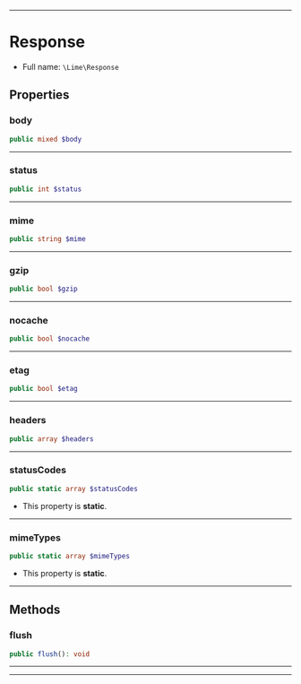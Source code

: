 ***

# Response





* Full name: `\Lime\Response`



## Properties


### body



```php
public mixed $body
```






***

### status



```php
public int $status
```






***

### mime



```php
public string $mime
```






***

### gzip



```php
public bool $gzip
```






***

### nocache



```php
public bool $nocache
```






***

### etag



```php
public bool $etag
```






***

### headers



```php
public array $headers
```






***

### statusCodes



```php
public static array $statusCodes
```



* This property is **static**.


***

### mimeTypes



```php
public static array $mimeTypes
```



* This property is **static**.


***

## Methods


### flush



```php
public flush(): void
```











***


***

